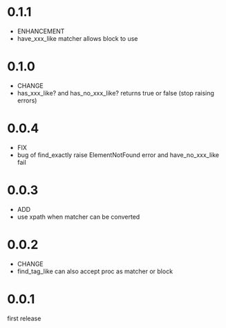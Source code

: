 # 0.1.1
* ENHANCEMENT
 * have_xxx_like matcher allows block to use

# 0.1.0
* CHANGE
 * has_xxx_like? and has_no_xxx_like? returns true or false (stop raising errors)

# 0.0.4
* FIX
 * bug of find_exactly raise ElementNotFound error and have_no_xxx_like fail

# 0.0.3
* ADD
 * use xpath when matcher can be converted

# 0.0.2
* CHANGE
 * find_tag_like can also accept proc as matcher or block

# 0.0.1

first release
